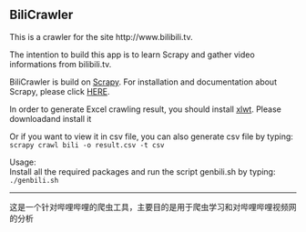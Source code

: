 <h2>BiliCrawler</h2>

<p>This is a crawler for the site http://www.bilibili.tv.</p>

<p>The intention to build this app is to learn Scrapy and gather video informations from bilibili.tv.</p>

<p>BiliCrawler is build on <a href="http://scrapy.org/">Scrapy</a>. For installation and documentation about Scrapy, please click <a href="http://doc.scrapy.org/en/latest/intro/install.html">HERE</a>.</p>

<p>In order to generate Excel crawling result, you should install <a href="http://www.python-excel.org/">xlwt</a>. Please downloadand install it <a href="ttps://pypi.python.org/pypi/xlwt"></a></p>

<p>Or if you want to view it in csv file, you can also generate csv file by typing: <br /><code>scrapy crawl bili -o result.csv -t csv</code></p>

<p>Usage: <br />Install all the required packages and run the script genbili.sh by typing:<br /><code>./genbili.sh</code></p>

<hr />

<p>这是一个针对哔哩哔哩的爬虫工具，主要目的是用于爬虫学习和对哔哩哔哩视频网的分析</p>
